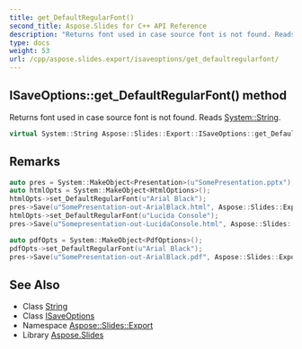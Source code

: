 ```yaml
---
title: get_DefaultRegularFont()
second_title: Aspose.Slides for C++ API Reference
description: "Returns font used in case source font is not found. Reads System::String."
type: docs
weight: 53
url: /cpp/aspose.slides.export/isaveoptions/get_defaultregularfont/
---
```

## ISaveOptions::get_DefaultRegularFont() method


Returns font used in case source font is not found. Reads [System::String](../../../system/string/).

```cpp
virtual System::String Aspose::Slides::Export::ISaveOptions::get_DefaultRegularFont()=0
```

## Remarks



```cpp
auto pres = System::MakeObject<Presentation>(u"SomePresentation.pptx");
auto htmlOpts = System::MakeObject<HtmlOptions>();
htmlOpts->set_DefaultRegularFont(u"Arial Black");
pres->Save(u"SomePresentation-out-ArialBlack.html", Aspose::Slides::Export::SaveFormat::Html, htmlOpts);
htmlOpts->set_DefaultRegularFont(u"Lucida Console");
pres->Save(u"Somepresentation-out-LucidaConsole.html", Aspose::Slides::Export::SaveFormat::Html, htmlOpts);

auto pdfOpts = System::MakeObject<PdfOptions>();
pdfOpts->set_DefaultRegularFont(u"Arial Black");
pres->Save(u"SomePresentation-out-ArialBlack.pdf", Aspose::Slides::Export::SaveFormat::Pdf, pdfOpts);
```

## See Also

* Class [String](../../system/string/)
* Class [ISaveOptions](./)
* Namespace [Aspose::Slides::Export](../)
* Library [Aspose.Slides](../../)